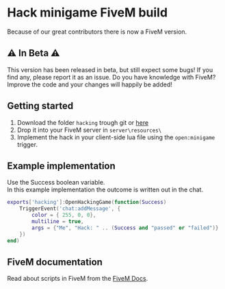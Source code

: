 # Hack minigame FiveM build
Because of our great contributors there is now a FiveM version.

## ⚠ In Beta ⚠  
This version has been released in beta, but still expect some bugs!
If you find any, please report it as an issue.
Do you have knowledge with FiveM? Improve the code and your changes will happily be added!  



## Getting started
1. Download the folder `hacking` trough git or [here](https://minhaskamal.github.io/DownGit/#/home?url=https://github.com/Jesper-Hustad/NoPixel-minigame/tree/main/fivem-script/hacking)  
2. Drop it into your FiveM server in `server\resources\`
3. Implement the hack in your client-side lua file using the `open:minigame` trigger.


## Example implementation
Use the Success boolean variable.  
In this example implementation the outcome is written out in the chat.
```lua
exports['hacking']:OpenHackingGame(function(Success)
    TriggerEvent('chat:addMessage', {
        color = { 255, 0, 0},
        multiline = true,
        args = {"Me", "Hack: " .. (Success and "passed" or "failed")}
    })
end)
```


## FiveM documentation
Read about scripts in FiveM from the [FiveM Docs](https://docs.fivem.net/docs/scripting-manual/introduction/introduction-to-resources/).
